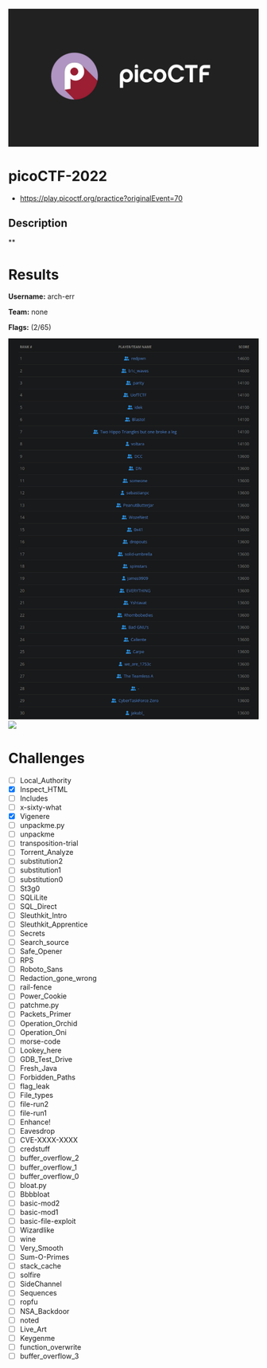 ![logo](assets/logo.png)


# picoCTF-2022
- https://play.picoctf.org/practice?originalEvent=70

## Description
**

# Results
**Username:** arch-err

**Team:** none


**Flags:** (2/65)

![ ](assets/scoreboard.png)
![ ](assets/team-score.png)

# Challenges
- [ ] Local_Authority
- [x] Inspect_HTML
- [ ] Includes
- [ ] x-sixty-what
- [x] Vigenere
- [ ] unpackme.py
- [ ] unpackme
- [ ] transposition-trial
- [ ] Torrent_Analyze
- [ ] substitution2
- [ ] substitution1
- [ ] substitution0
- [ ] St3g0
- [ ] SQLiLite
- [ ] SQL_Direct
- [ ] Sleuthkit_Intro
- [ ] Sleuthkit_Apprentice
- [ ] Secrets
- [ ] Search_source
- [ ] Safe_Opener
- [ ] RPS
- [ ] Roboto_Sans
- [ ] Redaction_gone_wrong
- [ ] rail-fence
- [ ] Power_Cookie
- [ ] patchme.py
- [ ] Packets_Primer
- [ ] Operation_Orchid
- [ ] Operation_Oni
- [ ] morse-code
- [ ] Lookey_here
- [ ] GDB_Test_Drive
- [ ] Fresh_Java
- [ ] Forbidden_Paths
- [ ] flag_leak
- [ ] File_types
- [ ] file-run2
- [ ] file-run1
- [ ] Enhance!
- [ ] Eavesdrop
- [ ] CVE-XXXX-XXXX
- [ ] credstuff
- [ ] buffer_overflow_2
- [ ] buffer_overflow_1
- [ ] buffer_overflow_0
- [ ] bloat.py
- [ ] Bbbbloat
- [ ] basic-mod2
- [ ] basic-mod1
- [ ] basic-file-exploit
- [ ] Wizardlike
- [ ] wine
- [ ] Very_Smooth
- [ ] Sum-O-Primes
- [ ] stack_cache
- [ ] solfire
- [ ] SideChannel
- [ ] Sequences
- [ ] ropfu
- [ ] NSA_Backdoor
- [ ] noted
- [ ] Live_Art
- [ ] Keygenme
- [ ] function_overwrite
- [ ] buffer_overflow_3
